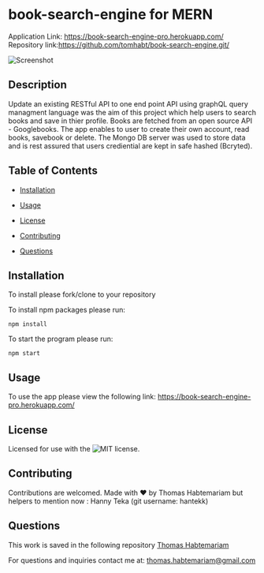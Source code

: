 # book-search-engine for MERN

Application Link: https://book-search-engine-pro.herokuapp.com/
Repository link:https://github.com/tomhabt/book-search-engine.git/

![Screenshot](https://user-images.githubusercontent.com/84083304/138529579-130e065d-076a-41bc-af18-fa5a4a342d77.png)

## Description

Update an existing RESTful API to one end point API using graphQL query managment language was the aim of this project which help users to search books and save in thier profile. Books are fetched from an open source API - Googlebooks. The app enables to user to create their own account, read books, savebook or delete. The Mongo DB server was used to store data and is rest assured that users crediential are kept in safe hashed (Bcryted).

## Table of Contents

* [Installation](#installation)

* [Usage](#usage)

* [License](#license)

* [Contributing](#contributing)

* [Questions](#questions)

## Installation

To install please fork/clone to your repository

To install npm packages please run:

```
npm install
```

To start the program please run:

```
npm start
```

## Usage

To use the app please view the following link: https://book-search-engine-pro.herokuapp.com/
## License
    
Licensed for use with the ![MIT license](./LICENSE).

## Contributing

Contributions are welcomed.
Made with ❤️ by Thomas Habtemariam but helpers to mention now : Hanny Teka (git username: hantekk)

## Questions

This work is saved in the following repository
[Thomas Habtemariam](https://github.com/tomhabt/book-search-engine.git)

For questions and inquiries contact me at:
thomas.habtemariam@gmail.com
